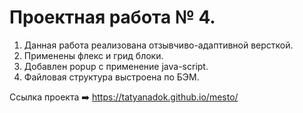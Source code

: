 # Проектная работа № 4.

1. Данная работа реализована отзывчиво-адаптивной версткой.
2. Применены флекс и грид блоки.
3. Добавлен popup с применение java-script.
4. Файловая структура выстроена по БЭМ.



Ссылка проекта :arrow_right:    https://tatyanadok.github.io/mesto/